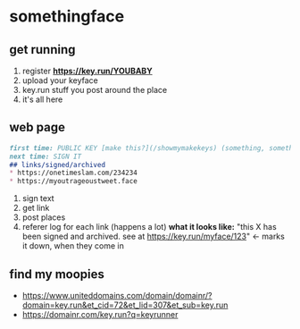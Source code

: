 # somethingface

## get running
1. register **https://key.run/YOUBABY**
2. upload your keyface
3. key.run stuff you post around the place
4. it's all here

## web page
```markdown
first time: PUBLIC KEY [make this?](/showmymakekeys) (something, something make a name)
next time: SIGN IT
## links/signed/archived
* https://onetimeslam.com/234234
* https://myoutrageoustweet.face
```

1. sign text
2. get link
3. post places
4. referer log for each link (happens a lot)
**what it looks like:** "this X has been signed and archived. see at https://key.run/myface/123" <- marks it down, when they come in

## find my moopies
* https://www.uniteddomains.com/domain/domainr/?domain=key.run&et_cid=72&et_lid=307&et_sub=key.run
* https://domainr.com/key.run?q=keyrunner
